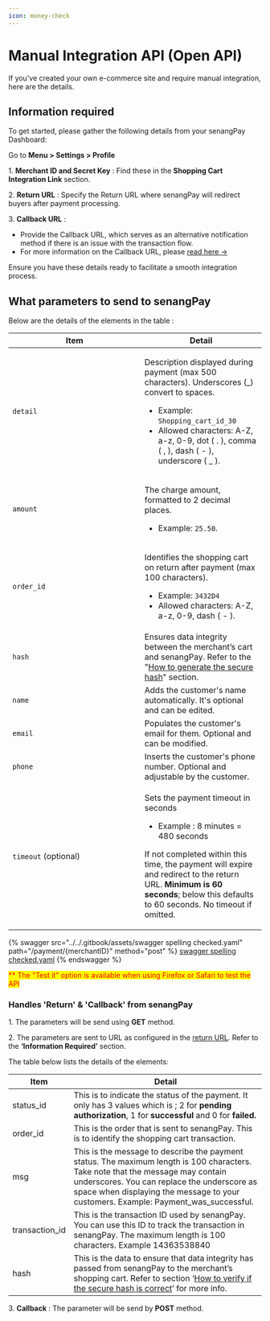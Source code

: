 ```yaml
---
icon: money-check
---
```


# Manual Integration API (Open API)

If you've created your own e-commerce site and require manual integration, here are the details.

## **Information required**&#x20;

To get started, please gather the following details from your senangPay Dashboard:

Go to **Menu > Settings > Profile**

1\. **Merchant ID and Secret Key** : Find these in the **Shopping Cart Integration Link** section.

2\. **Return URL** : Specify the Return URL where senangPay will redirect buyers after payment processing.

3\. **Callback URL** :

* Provide the Callback URL, which serves as an alternative notification method if there is an issue with the transaction flow.
* For more information on the Callback URL, please [read here ->](https://guide.senangpay.my/callback-url/)

Ensure you have these details ready to facilitate a smooth integration process.



## **What parameters to send to senangPay**

Below are the details of the elements in the table :

<table><thead><tr><th width="247">Item</th><th>Detail</th></tr></thead><tbody><tr><td><code>detail</code></td><td><p>Description displayed during payment (max 500 characters). Underscores (_) convert to spaces. </p><ul><li>Example: <code>Shopping_cart_id_30</code></li><li>Allowed characters: A-Z, a-z, 0-9, dot ( . ), comma ( , ), dash ( - ), underscore ( _ ).</li></ul></td></tr><tr><td><code>amount</code></td><td><p>The charge amount, formatted to 2 decimal places.</p><ul><li>Example: <code>25.50</code>.</li></ul></td></tr><tr><td><code>order_id</code></td><td><p>Identifies the shopping cart on return after payment (max 100 characters).</p><ul><li>Example: <code>3432D4</code></li><li>Allowed characters: A-Z, a-z, 0-9, dash ( - ).</li></ul></td></tr><tr><td><code>hash</code></td><td>Ensures data integrity between the merchant’s cart and senangPay. Refer to the "<a href="generate-secure-hash.md#how-to-generate-the-secure-hash">How to generate the secure hash</a>" section.</td></tr><tr><td><code>name</code></td><td>Adds the customer's name automatically. It's optional and can be edited.</td></tr><tr><td><code>email</code></td><td>Populates the customer's email for them. Optional and can be modified.</td></tr><tr><td><code>phone</code></td><td>Inserts the customer's phone number. Optional and adjustable by the customer.</td></tr><tr><td><code>timeout</code> (optional)</td><td><p>Sets the payment timeout in seconds </p><ul><li>Example :  8 minutes = 480 seconds</li></ul><p> If not completed within this time, the payment will expire and redirect to the return URL. <strong>Minimum is 60 seconds</strong>; below this defaults to 60 seconds. No timeout if omitted.</p></td></tr></tbody></table>



{% swagger src="../../.gitbook/assets/swagger spelling checked.yaml" path="/payment/{merchantID}" method="post" %}
[swagger spelling checked.yaml](<../../.gitbook/assets/swagger spelling checked.yaml>)
{% endswagger %}

<mark style="color:red;">\*\* The "Test it" option is available when using Firefox or Safari to test the API</mark>

### Handles 'Return' & 'Callback' from senangPay

1\. The parameters will be send using **GET** method.

2\. The parameters are sent to URL as configured in the [return URL](./#information-required). Refer to the **‘Information Required’** section.

The table below lists the details of the elements:

| Item            | Detail                                                                                                                                                                                                                                                                  |
| --------------- | ----------------------------------------------------------------------------------------------------------------------------------------------------------------------------------------------------------------------------------------------------------------------- |
| status\_id      | This is to indicate the status of the payment. It only has 3 values which is ; 2 for **pending authorization**, 1 for **successful** and 0 for **failed.**                                                                                                              |
| order\_id       | This is the order that is sent to senangPay. This is to identify the shopping cart transaction.                                                                                                                                                                         |
| msg             | This is the message to describe the payment status. The maximum length is 100 characters. Take note that the message may contain underscores. You can replace the underscore as space when displaying the message to your customers. Example: Payment\_was\_successful. |
| transaction\_id | This is the transaction ID used by senangPay. You can use this ID to track the transaction in senangPay. The maximum length is 100 characters. Example 14363538840                                                                                                      |
| hash            | This is the data to ensure that data integrity has passed from senangPay to the merchant’s shopping cart. Refer to section ‘[How to verify if the secure hash is correct](generate-secure-hash.md#how-to-verify-if-the-secure-hash-is-correct)’ for more info.          |

3\. **Callback** : The parameter will be send by **POST** method.

